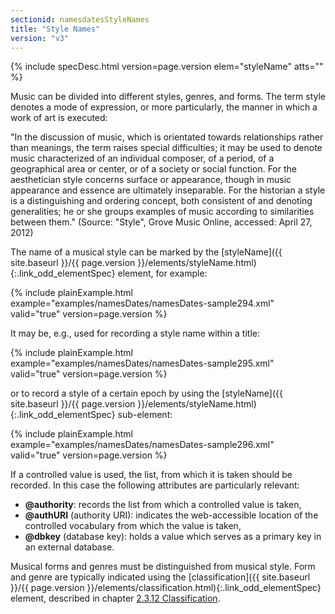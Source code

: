 ```yaml
---
sectionid: namesdatesStyleNames
title: "Style Names"
version: "v3"
---
```






{% include specDesc.html version=page.version elem="styleName" atts="" %}



Music can be divided into different styles, genres, and forms. The term style
denotes a mode of expression, or more particularly, the manner in which a work of
art is
executed:

"In the discussion of music, which is orientated towards relationships rather than
meanings, the term raises special difficulties; it may be used to denote music characterized
of an individual composer, of a period, of a geographical area or center, or of a
society or
social function. For the aesthetician style concerns surface or appearance, though
in music
appearance and essence are ultimately inseparable. For the historian a style is a
distinguishing and ordering concept, both consistent of and denoting generalities;
he or she
groups examples of music according to similarities between them." (Source: "Style",
Grove
Music Online, accessed: April 27, 2012) 

The name of a musical style can be marked by the [styleName]({{ site.baseurl }}/{{ page.version }}/elements/styleName.html){:.link_odd_elementSpec} element,
for example:

{% include plainExample.html example="examples/namesDates/namesDates-sample294.xml" valid="true" version=page.version %}

It may be, e.g., used for recording a style name within a title:

{% include plainExample.html example="examples/namesDates/namesDates-sample295.xml" valid="true" version=page.version %}

or to record a style of a certain epoch by using the [styleName]({{ site.baseurl }}/{{ page.version }}/elements/styleName.html){:.link_odd_elementSpec}
sub-element:

{% include plainExample.html example="examples/namesDates/namesDates-sample296.xml" valid="true" version=page.version %}


If a controlled value is used, the list, from which it is taken should be recorded.
In this
case the following attributes are particularly relevant:


- **@authority**: records the list from which a controlled value is taken,
- **@authURI** (authority URI): indicates the web-accessible location of the
controlled vocabulary from which the value is taken,
- **@dbkey** (database key): holds a value which serves as a primary key in an
external database.


Musical forms and genres must be distinguished from musical style. Form and genre
are
typically indicated using the [classification]({{ site.baseurl }}/{{ page.version }}/elements/classification.html){:.link_odd_elementSpec} element, described in
chapter <a class="link_ptr" title="Classification" href="{{ site.baseurl }}/{{ page.version }}/guidelines/header.html#headerWorkClass">2.3.12 Classification</a>.

